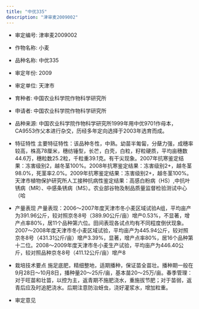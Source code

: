 ```yaml
---
title: "中优335"
description: "津审麦2009002"
---
```

* 审定编号:  津审麦2009002

*  作物名称:  小麦

*  品种名称:  中优335

*  审定年份:  2009

*  审定单位:  天津市

* 育种者:  中国农业科学院作物科学研究所

*  申请者:  中国农业科学院作物科学研究所

*  品种来源:  中国农业科学院作物科学研究所1999年用中优9701作母本，CA9553作父本进行杂交，历经多年定向选择于2003年选育而成。

*  特征特性
主要特征特性：该品种冬性，中熟。幼苗半匍匐，分蘖力强，成穗率较高，株高78厘米，穗纺锤型，长芒，白壳，白粒，籽粒硬质，平均亩穗数44.6万，穗粒数25.2粒，千粒重39.1克。有干尖现象。2007年抗寒鉴定结果：冻害级别2，越冬茎100%。2008年抗寒鉴定结果：冻害级别2+，越冬茎98.0%，死茎率2.0%。2009年抗寒鉴定结果：冻害级别2+，越冬茎100%。天津市植物保护研究所人工接种抗病性鉴定结果：高感白粉病（HS）,中抗叶锈病（MR）、中感条锈病（MS）。农业部谷物及制品质量监督检验测试中心（哈

*  产量表现
产量表现：2006～2007年度天津市冬小麦区域试验A组，平均亩产为391.96公斤，较对照京冬8号（389.90公斤/亩）增产0.53%，不显著，增产点率80%，居11个品种第六位。田间表现各试点均有不同程度倒伏现象。2007～2008年度天津市冬小麦区域试验，平均亩产为445.94公斤，较对照京冬8号（431.31公斤/亩）增产3.39%，显著，增产点率80%，居16个品种第十二位。2008～2009年度天津市冬小麦生产试验，平均亩产为446.40公斤，较对照品种京冬8号（411.12公斤/亩）增产8

*  栽培技术要点
施足底肥，精细整地，适期播种，保证苗全苗壮。播种期一般在9月28日～10月8日，播种量20～25斤/亩，基本苗20～25万/亩。春季管理：对于旺苗和壮苗，以控为主，返青期不施肥浇水，重施拔节肥；对于苗弱，返青后应及时追肥浇水。后期注意防治蚜虫，浇好灌浆水，增加粒重。


*  审定意见

